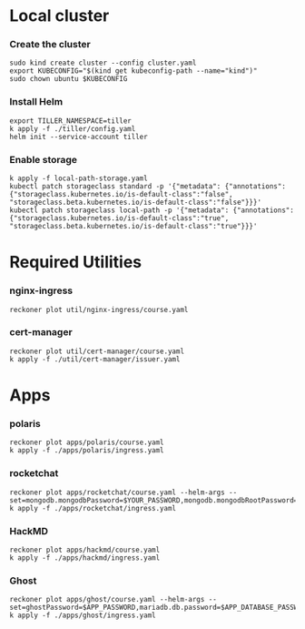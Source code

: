 # Local cluster

### Create the cluster
```
sudo kind create cluster --config cluster.yaml
export KUBECONFIG="$(kind get kubeconfig-path --name="kind")"
sudo chown ubuntu $KUBECONFIG
```

### Install Helm
```
export TILLER_NAMESPACE=tiller
k apply -f ./tiller/config.yaml
helm init --service-account tiller
```

### Enable storage
```
k apply -f local-path-storage.yaml
kubectl patch storageclass standard -p '{"metadata": {"annotations":{"storageclass.kubernetes.io/is-default-class":"false", "storageclass.beta.kubernetes.io/is-default-class":"false"}}}'
kubectl patch storageclass local-path -p '{"metadata": {"annotations":{"storageclass.kubernetes.io/is-default-class":"true", "storageclass.beta.kubernetes.io/is-default-class":"true"}}}'
```

# Required Utilities
### nginx-ingress
```
reckoner plot util/nginx-ingress/course.yaml
```
### cert-manager
```
reckoner plot util/cert-manager/course.yaml
k apply -f ./util/cert-manager/issuer.yaml
```

# Apps

### polaris
```
reckoner plot apps/polaris/course.yaml
k apply -f ./apps/polaris/ingress.yaml
```

### rocketchat
```
reckoner plot apps/rocketchat/course.yaml --helm-args --set=mongodb.mongodbPassword=$YOUR_PASSWORD,mongodb.mongodbRootPassword=$YOUR_PASSWORD
k apply -f ./apps/rocketchat/ingress.yaml
```

### HackMD
```
reckoner plot apps/hackmd/course.yaml
k apply -f ./apps/hackmd/ingress.yaml
```

### Ghost
```
reckoner plot apps/ghost/course.yaml --helm-args --set=ghostPassword=$APP_PASSWORD,mariadb.db.password=$APP_DATABASE_PASSWORD
k apply -f ./apps/ghost/ingress.yaml
```
